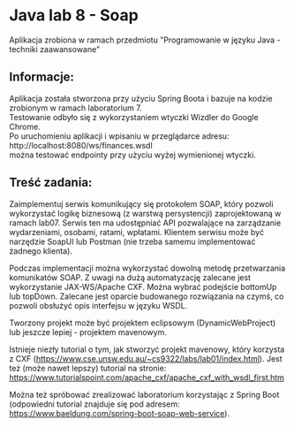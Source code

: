 # Java lab 8 - Soap
Aplikacja zrobiona w ramach przedmiotu "Programowanie w języku Java - techniki zaawansowane"  

## Informacje:

Aplikacja została stworzona przy użyciu Spring Boota i bazuje na kodzie zrobionym w ramach laboratorium 7.  
Testowanie odbyło się z wykorzystaniem wtyczki Wizdler do Google Chrome.  
Po uruchomieniu aplikacji i wpisaniu w przeglądarce adresu:  
http://localhost:8080/ws/finances.wsdl  
można testować endpointy przy użyciu wyżej wymienionej wtyczki.  
  
## Treść zadania:

Zaimplementuj serwis komunikujący się protokołem SOAP, który pozwoli wykorzystać logikę biznesową (z warstwą persystencji) zaprojektowaną w ramach lab07. Serwis ten ma udostępniać API pozwalające na zarządzanie wydarzeniami, osobami, ratami, wpłatami. Klientem serwisu może być narzędzie SoapUI lub Postman (nie trzeba samemu implementować żadnego klienta).

Podczas implementacji można wykorzystać dowolną metodę przetwarzania komunikatów SOAP.
Z uwagi na dużą automatyzację zalecane jest wykorzystanie JAX-WS/Apache CXF. Można wybrać podejście bottomUp lub topDown.
Zalecane jest oparcie budowanego rozwiązania na czymś, co pozwoli obsłużyć opis interfejsu w języku WSDL.

Tworzony projekt może być projektem eclipsowym (DynamicWebProject) lub jeszcze lepiej - projektem mavenowym.

Istnieje niezły tutorial o tym, jak stworzyć projekt mavenowy, który korzysta z CXF (https://www.cse.unsw.edu.au/~cs9322/labs/lab01/index.html).
Jest też (może nawet lepszy) tutorial na stronie: https://www.tutorialspoint.com/apache_cxf/apache_cxf_with_wsdl_first.htm

Można też spróbować zrealizować laboratorium korzystając z Spring Boot (odpowiedni tutorial znajduje się pod adresem: https://www.baeldung.com/spring-boot-soap-web-service).
